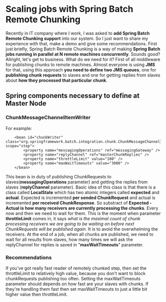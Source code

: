 # Scaling jobs with Spring Batch Remote Chunking #

Recently in IT company where I work, I was asked to **add Spring Batch Remote Chunking support** into our system. So I just want to share my experience with that, make a demo and give some recommendations. First just briefly, Spring Batch Remote Chunking is a way of making **Spring Batch jobs running in parallel at N remote machines concurrently**. Sounds good? Allright, let's get to business. What do we need for it? First of all middleware for publishing chunks to remote machines. Almost everyone is using **JMS** for that, using this approach **you need to define two JMS queues**, one for **publishing chunk requests** to slaves and one for getting replies from slaves about **how they processed that particular chunk**. 

## Spring components necessary to define at Master Node  ##

### ChunkMessageChannelItemWriter ###

For example:

```
    <bean id="chunkWriter" class="org.springframework.batch.integration.chunk.ChunkMessageChannelItemWriter" scope="step">
        <property name="messagingOperations" ref="messagingGateway" />
        <property name="replyChannel" ref="masterChunkReplies" />
        <property name="throttleLimit" value="100" />
        <property name="maxWaitTimeouts" value="3000" />
    </bean>
```

This bean is in duty of publishing ChunkRequests to slaves(**messagingOperations** parameter) and getting the replies from slaves (**replyChannel** parameter). Basic idea of this class is that there is a class called **LocalState** which has two atomic integers called **expected** and **actual**. Expected is incremented **per sended ChunkRequest** and actual is incremented **per received ChunkResponse**. So substract of **Expected - Actual is how many receivers are currently processing the chunks**. Every now and then we need to wait for them. This is the moment when parameter **throttleLimit** comes in, it says *what is the maximal count of chunk processing receivers we are going to be waiting on before next ChunkRequests will be published again*. It is to avoid the overwhelming the receivers. At the end of a job, when all chunks are published, we need to wait for all results from slaves, how many times we will ask the replyChannel for replies is saved in "**maxWaitTimeouts**" parameter.

### Recommendations ###

If you've got really fast reader of remotely chunked step, then set the throttleLimit to relatively high value, because you don't want to block chunkRequests publishing too often. Setting the maxWaitTimeouts parameter should depends on how fast are your slaves with chunks. If they're handling them fast then set maxWaitTimeouts to just a little bit higher value then throttleLimit.